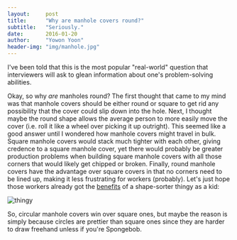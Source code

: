 ```yaml
---
layout:     post
title:      "Why are manhole covers round?"
subtitle:   "Seriously."
date:       2016-01-20
author:     "Yowon Yoon"
header-img: "img/manhole.jpg"
---
```


I've been told that this is the most popular "real-world" question that interviewers will ask to glean information about one's problem-solving abilities. 

Okay, so why _are_ manholes round? The first thought that came to my mind was that manhole covers should be either round or square to get rid any possibility that the cover could slip down into the hole. Next, I thought maybe the round shape allows the average person to more easily move the cover (i.e. roll it like a wheel over picking it up outright). This seemed like a good answer until I wondered how manhole covers might travel in bulk. Square manhole covers would stack much tighter with each other, giving credence to a square manhole cover, yet there would probably be greater production problems when building square manhole covers with all those corners that would likely get chipped or broken. Finally, round manhole covers have the advantage over square covers in that no corners need to be lined up, making it less frustrating for workers (probably). Let's just hope those workers already got the [benefits](http://www.brighthubeducation.com/toddler-activities-learning/90510-using-shape-sorters-in-the-classroom/) of a shape-sorter thingy as a kid:

![thingy]({{http://MrMonsk.github.io/Coda}}img/shapesort.jpg)

So, circular manhole covers win over square ones, but maybe the reason is simply because circles are prettier than square ones since they are harder to draw freehand unless if you're Spongebob.